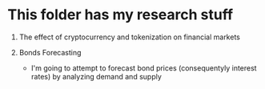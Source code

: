 # This folder has my research stuff
1. The effect of cryptocurrency and tokenization on financial markets

1. Bonds Forecasting
    - I'm going to attempt to forecast bond prices (consequentyly interest rates) by analyzing demand and supply
